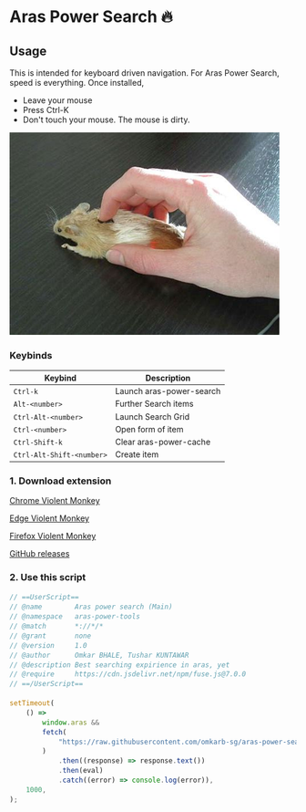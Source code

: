 # Aras Power Search 🔥

## Usage

This is intended for keyboard driven navigation. For Aras Power Search, speed is everything.
Once installed,

- Leave your mouse
- Press Ctrl-K
- Don't touch your mouse. The mouse is dirty.

![](./assets/pc_mouse.jpg)

### Keybinds

| Keybind                   | Description              |
| ------------------------- | ------------------------ |
| `Ctrl-k`                  | Launch aras-power-search |
| `Alt-<number>`            | Further Search items     |
| `Ctrl-Alt-<number>`       | Launch Search Grid       |
| `Ctrl-<number>`           | Open form of item        |
| `Ctrl-Shift-k`            | Clear aras-power-cache   |
| `Ctrl-Alt-Shift-<number>` | Create item              |

### 1. Download extension

[Chrome Violent Monkey](https://chromewebstore.google.com/detail/jinjaccalgkegednnccohejagnlnfdag)

[Edge Violent Monkey](https://microsoftedge.microsoft.com/addons/detail/violentmonkey/eeagobfjdenkkddmbclomhiblgggliao)

[Firefox Violent Monkey](https://addons.mozilla.org/en-US/firefox/addon/violentmonkey/)

[GitHub releases](https://github.com/violentmonkey/violentmonkey/releases)

### 2. Use this script

```js
// ==UserScript==
// @name        Aras power search (Main)
// @namespace   aras-power-tools
// @match       *://*/*
// @grant       none
// @version     1.0
// @author      Omkar BHALE, Tushar KUNTAWAR
// @description Best searching expirience in aras, yet
// @require     https://cdn.jsdelivr.net/npm/fuse.js@7.0.0
// ==/UserScript==

setTimeout(
	() =>
		window.aras &&
		fetch(
			"https://raw.githubusercontent.com/omkarb-sg/aras-power-search/main/output/aras-power-search.iife.js",
		)
			.then((response) => response.text())
			.then(eval)
			.catch((error) => console.log(error)),
	1000,
);
```
